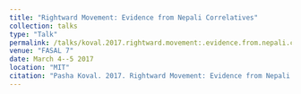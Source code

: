```yaml
---
title: "Rightward Movement: Evidence from Nepali Correlatives"
collection: talks
type: "Talk"
permalink: /talks/koval.2017.rightward.movement:.evidence.from.nepali.correlatives
venue: "FASAL 7"
date: March 4--5 2017
location: "MIT"
citation: "Pasha Koval. 2017. Rightward Movement: Evidence from Nepali Correlatives (Talk). FASAL 7. MIT. March 4--5."
---
```

